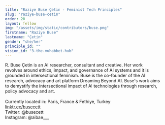 ```yaml
---
title: "Raziye Buse Çetin - Feminist Tech Principles"
slug: "raziye-buse-cetin"
order: 20
layout: fellow
img: "/assets/img/static/contributors/buse.png"
firstname: "Raziye Buse"
lastname: "Çetin"
gender: "she/her"
principle_id: ""
vision_id: "3-the-muhabbet-hub"
---
```


R. Buse Çetin is an AI researcher, consultant and creative. Her work revolves around ethics, impact, and governance of AI systems and it is grounded in intersectional feminism. Buse is the co-founder of the AI research, advocacy and art platform Dreaming Beyond AI. Buse's work aims to demystify the intersectional impact of AI technologies through research, policy advocacy and art.<br>
<br>
Currently located in: Paris, France & Fethiye, Turkey <br>
[linktr.ee/busecett](https://linktr.ee/busecett) <br>
Twitter: @busecett <br>
Instagram: @aibae___ <br>

 
